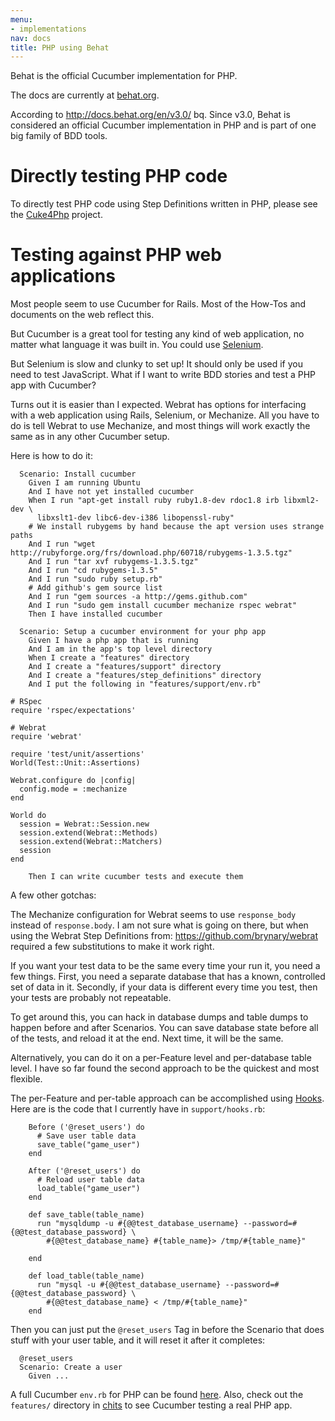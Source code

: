 ```yaml
---
menu:
- implementations
nav: docs
title: PHP using Behat
---
```


Behat is the official Cucumber implementation for PHP.

The docs are currently at [behat.org](http://behat.org).

According to <http://docs.behat.org/en/v3.0/> bq. Since v3.0, Behat is
considered an official Cucumber implementation in PHP and is part of one big family of BDD tools.

# Directly testing PHP code

To directly test PHP code using Step Definitions written in PHP, please see the [Cuke4Php](https://github.com/olbrich/cuke4php) project.

# Testing against PHP web applications

Most people seem to use Cucumber for Rails. Most of the How-Tos and documents on the web reflect this.

But Cucumber is a great tool for testing any kind of web application, no matter what language it was built in. You could use [Selenium](/browser-automation/#selenium-webdriver).

But Selenium is slow and clunky to set up! It should only be used if you need to test JavaScript. What if I want to write BDD stories and test a PHP app with Cucumber?

Turns out it is easier than I expected. Webrat has options for interfacing with a web application using Rails, Selenium, or Mechanize. All you have to do is tell Webrat to use Mechanize, and most things will work exactly the same as in any other Cucumber setup.

Here is how to do it:

```
  Scenario: Install cucumber
    Given I am running Ubuntu
    And I have not yet installed cucumber
    When I run "apt-get install ruby ruby1.8-dev rdoc1.8 irb libxml2-dev \
      libxslt1-dev libc6-dev-i386 libopenssl-ruby"
    # We install rubygems by hand because the apt version uses strange paths
    And I run "wget http://rubyforge.org/frs/download.php/60718/rubygems-1.3.5.tgz"
    And I run "tar xvf rubygems-1.3.5.tgz"
    And I run "cd rubygems-1.3.5"
    And I run "sudo ruby setup.rb"
    # Add github's gem source list
    And I run "gem sources -a http://gems.github.com"
    And I run "sudo gem install cucumber mechanize rspec webrat"
    Then I have installed cucumber

  Scenario: Setup a cucumber environment for your php app
    Given I have a php app that is running
    And I am in the app's top level directory
    When I create a "features" directory
    And I create a "features/support" directory
    And I create a "features/step_definitions" directory
    And I put the following in "features/support/env.rb"

# RSpec
require 'rspec/expectations'

# Webrat
require 'webrat'

require 'test/unit/assertions'
World(Test::Unit::Assertions)

Webrat.configure do |config|
  config.mode = :mechanize
end

World do
  session = Webrat::Session.new
  session.extend(Webrat::Methods)
  session.extend(Webrat::Matchers)
  session
end

    Then I can write cucumber tests and execute them
```

A few other gotchas:

The Mechanize configuration for Webrat seems to use `response_body` instead of
`response.body`. I am not sure what is going on there, but when using the Webrat
Step Definitions from: <https://github.com/brynary/webrat> required a few
substitutions to make it work right.

If you want your test data to be the same every time your run it, you need a few
things. First, you need a separate database that has a known, controlled set
of data in it. Secondly, if your data is different every time you test, then
your tests are probably not repeatable.

To get around this, you can hack in database dumps and table dumps to happen
before and after Scenarios. You can save database state before all of the tests,
and reload it at the end. Next time, it will be the same.

Alternatively, you can do it on a per-Feature level and per-database table level. I have so far found the second approach to be the quickest and most flexible.

The per-Feature and per-table approach can be accomplished using [Hooks](/hooks/).
Here are is the code that I currently have in `support/hooks.rb`:

```
    Before ('@reset_users') do
      # Save user table data
      save_table("game_user")
    end

    After ('@reset_users') do
      # Reload user table data
      load_table("game_user")
    end

    def save_table(table_name)
      run "mysqldump -u #{@@test_database_username} --password=#{@@test_database_password} \
        #{@@test_database_name} #{table_name}> /tmp/#{table_name}"

    end

    def load_table(table_name)
      run "mysql -u #{@@test_database_username} --password=#{@@test_database_password} \
        #{@@test_database_name} < /tmp/#{table_name}"
    end
```

Then you can just put the `@reset_users` Tag in before the Scenario that does
stuff with your user table, and it will reset it after it completes:

```
  @reset_users
  Scenario: Create a user
    Given ...
```

A full Cucumber `env.rb` for PHP can be found
[here](https://gist.github.com/188166). Also, check out the `features/` directory in
[chits](https://github.com/mikeymckay/chits) to see Cucumber testing a real PHP
app.
